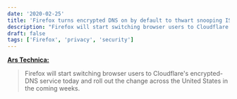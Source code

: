 ```yaml
---
date: '2020-02-25'
title: 'Firefox turns encrypted DNS on by default to thwart snooping ISPs'
description: "Firefox will start switching browser users to Cloudflare's encrypted-DNS service today and roll out the change across the United States in the coming weeks."
draft: false
tags: ['Firefox', 'privacy', 'security']
---
```


**[Ars Technica:](https://arstechnica.com/information-technology/2020/02/firefox-turns-encrypted-dns-on-by-default-to-thwart-snooping-isps/)**

> Firefox will start switching browser users to Cloudflare's encrypted-DNS service today and roll out the change across the United States in the coming weeks.<!-- excerpt -->
